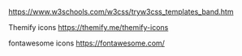 https://www.w3schools.com/w3css/tryw3css_templates_band.htm

Themify icons
https://themify.me/themify-icons

fontawesome icons
https://fontawesome.com/
